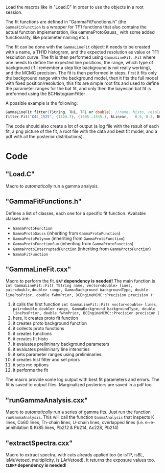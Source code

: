 Load the macros like in "Load.C" in order to use the objects in a root session.

The fit functions are defined in "GammaFitFunctions.h" (the `GammaFitFunction` is a wrapper for TF1 functions that also contains the actual function implementation, like `G`ammaProtoGauss`_` with some added functionality, like parameter naming etc.).

The fit can be done with the `GammaLineFit` object: it needs to be created with a name, a TH1D histogram, and the expected resolution as value or TF1 resolution curve. The fit is then performed using `GammaLineFit::Fit` where one needs to define the expected line positions, the range, which type of background (if I remember a step like background is not really working), and the MCMC precision. The fit is then performed in steps, first it fits only the background range with the background model, then it fits the full model with fixed position/resolution, this fits are simple root fits and used to define the parameter ranges for the bat fit, and only then the bayesian bat fit is preformed using the BCHistogramFitter .

A possible example is the following:
``` cpp
GammaLineFit fitter(TString, TH1, TF1 or double); //name, histo, resolution curve or resolution value
fitter.Fit("K42_1525", {1524.7}, {1505.,1545.}, kLinear,   0.5, 0.2, BCEngineMCMC::kMedium); //name, nominal line pos, range, background model (do not use kStep), prior width on pos, prior width on resolution, MCMC precision
```

The code should also create a lot of output (a log file with the result of each fit, a png picture of the fit, a root file with the data and best fit model, and a pdf with all the posterior distributions).


# Code

## "Load.C"
Macro to _automatically_ run a gamma analysis.

## "GammaFitFunctions.h"
Defines a list of classes, each one for a specific fit function. Available classes are:
- `GammaProtoFunction`
- `GammaProtoGauss` (inheriting from `GammaProtoFunction`)
- `GammaProtoPolynom` (inheriting from `GammaProtoFunction`)
- `GammaProtoFunctionSum` (inheriting from `GammaProtoFunction`)
- `GammaProtoInterruptedFunction` (inheriting from `GammaProtoFunction`)
- `GammaFitFunction`

## "GammaLineFit.cxx"
Macro to perform the fit. **`BAT` dependency is needed!** The main function is `int GammaLineFit::Fit( TString name, vector<double> lines, pair<double,double> range, GammaBackground backgroundType, double linePosPrior, double fwhmPrior, BCEngineMCMC::Precision precision )`:
1. it calls the first function `int GammaLineFit::Fit( vector<double> lines, pair<double,double> range, GammaBackground backgroundType, double linePosPrior, double fwhmPrior, BCEngineMCMC::Precision precision )`
2. here, it creates proto fit function
3. it creates proto background function
4. it collects proto functions
5. it creates functions
6. it creates fit histo
7. it evaluates preliminary background parameters
8. it evaluates preliminary line intensities
9. it sets parameter ranges using preliminaries
10. it creates hist fitter and set priors
11. it sets mc options
12. it performs the fit

The macro provide some log output with best fit parameters and errors. The fit is saved to output files. Marginalized posteriors are saved in a pdf too.




## "runGammaAnalysis.cxx"
Macro to _automatically_ run a series of gamma fits. Just run the function `runGammaAnalysis`. This will call the function `GammaAnalysis` that inspects K lines, Co60 lines, Th-chain lines, U-chain lines, overlapped lines (i.e. e+e- annihilation & Kr85 lines, Pb212 & Pb214, Ac228, Pb214)

## "extractSpectra.cxx"
Macro to extract spectra, with cuts already applied too (ie isTP, isBL, isMuVetoed, multiplicity, is LArVetoed). It returns the exposure values too. **`CLEHP` dependency is needed!**